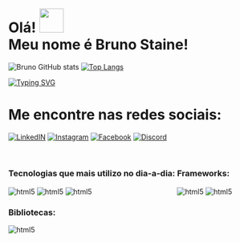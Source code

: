 <h1> Olá!  <img src="https://media2.giphy.com/media/hvRJCLFzcasrR4ia7z/giphy.gif?cid=790b7611a2d4b32f22a288e7eb44912b3a9c1e3a81d2e34c&rid=giphy.gif&ct=s" width="48px" heigth="28px"/> <br>Meu nome é Bruno Staine!</h1>

![Bruno GitHub stats](https://github-readme-stats.vercel.app/api?username=brunostaine&show_icons=true&theme=dark)  [![Top Langs](https://github-readme-stats.vercel.app/api/top-langs/?username=BrunoStaine&layout=compact&langs_count=6&theme=dark)](https://github.com/Brunostaine/Brunostaine/github-readme-stats)

[![Typing SVG](https://readme-typing-svg.herokuapp.com?lines=Acesse+meus+projetos)](https://git.io/typing-svg)
<h1> Me encontre nas redes sociais: </h1>

[![LinkedIN](https://img.shields.io/badge/LinkedIn-0077B5?style=for-the-badge&logo=linkedin&logoColor=white)](https://www.linkedin.com/in/bruno-staine-81b8a9185/)
[![Instagram](https://img.shields.io/badge/Instagram-E4405F?style=for-the-badge&logo=instagram&logoColor=white)](https://www.instagram.com/bruno.stainee/)
[![Facebook](https://img.shields.io/badge/Facebook-1877F2?style=for-the-badge&logo=facebook&logoColor=white)](https://www.facebook.com/bruno.staine)
[![Discord](https://img.shields.io/badge/Discord-7289DA?style=for-the-badge&logo=discord&logoColor=white)](https://discord.com/channels/@Bruno%20Staine#3352)
	
<div>
	<div style="display: inline-block"><br/>
		<h3>Tecnologias que mais utilizo no dia-a-dia:</h3>
		<img align="center" alt="html5" src="https://img.shields.io/badge/JavaScript-323330?style=for-the-badge&logo=javascript&logoColor=F7DF1E"/>
		<img align="center" alt="html5" src="https://img.shields.io/badge/TypeScript-007ACC?style=for-the-badge&logo=typescript&logoColor=white"/>
		<img align="center" alt="html5" src="https://img.shields.io/badge/Node.js-43853D?style=for-the-badge&logo=node.js&logoColor=white"/>        
	</div>     
	<div style="display: inline-block"><br/>     
		<h3>Frameworks:</h3>
		<img align="center" alt="html5" src="https://img.shields.io/badge/Angular-DD0031?style=for-the-badge&logo=angular&logoColor=white"/>
		<img align="center" alt="html5" src="https://img.shields.io/badge/React-20232A?style=for-the-badge&logo=react&logoColor=61DAFB"/>
	</div>       
	<div style="display: inline-block"<br/> 
		<h3>Bibliotecas:</h3>  
		<img align="center" alt="html5" src="https://img.shields.io/badge/rxjs-%23B7178C.svg?style=for-the-badge&logo=reactivex&logoColor=white"/> 
	</div>
</div>
